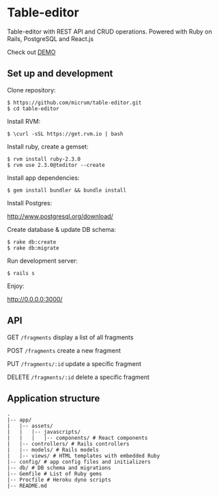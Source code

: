 # Table-editor

Table-editor with REST API and CRUD operations. Powered with Ruby on Rails, PostgreSQL and React.js

Check out [DEMO](https://table-editor.herokuapp.com/)

## Set up and development

Clone repository:

    $ https://github.com/micrum/table-editor.git
    $ cd table-editor

Install RVM:

    $ \curl -sSL https://get.rvm.io | bash

Install ruby, create a gemset:

    $ rvm install ruby-2.3.0
    $ rvm use 2.3.0@teditor --create
    
Install app dependencies:

    $ gem install bundler && bundle install
    
Install Postgres:

http://www.postgresql.org/download/
    
Create database & update DB schema:

    $ rake db:create
    $ rake db:migrate
    
Run development server:
 
    $ rails s

Enjoy:

http://0.0.0.0:3000/

## API

GET	`/fragments` display a list of all fragments

POST `/fragments`	create a new fragment

PUT	`/fragments/:id` update a specific fragment

DELETE `/fragments/:id` delete a specific fragment	

## Application structure

    .
    |-- app/
    |   |-- assets/
    |   |   |-- javascripts/
    |   |   |   |-- components/ # React components
    |   |-- controllers/ # Rails controllers
    |   |-- models/ # Rails models
    |   |-- views/ # HTML templates with embedded Ruby
    |-- config/ # app config files and initializers
    |-- db/ # DB schema and migrations
    |-- Gemfile # List of Ruby gems
    |-- Procfile # Heroku dyno scripts
    |-- README.md